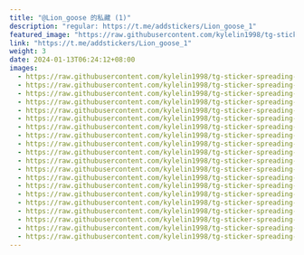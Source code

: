 ```yaml
---
title: "@Lion_goose 的私藏 (1)"
description: "regular: https://t.me/addstickers/Lion_goose_1"
featured_image: "https://raw.githubusercontent.com/kylelin1998/tg-sticker-spreading-worldwide-images/main/img/07ff3ba8-97c9-4885-8cdd-a52a74623250.jpg"
link: "https://t.me/addstickers/Lion_goose_1"
weight: 3
date: 2024-01-13T06:24:12+08:00
images:
  - https://raw.githubusercontent.com/kylelin1998/tg-sticker-spreading-worldwide-images/main/img/07ff3ba8-97c9-4885-8cdd-a52a74623250.jpg
  - https://raw.githubusercontent.com/kylelin1998/tg-sticker-spreading-worldwide-images/main/img/0d864d0f-e04c-4e1c-92aa-a91291f15849.jpg
  - https://raw.githubusercontent.com/kylelin1998/tg-sticker-spreading-worldwide-images/main/img/3cdb30f4-9ae8-4d37-b492-f5018903c1c9.jpg
  - https://raw.githubusercontent.com/kylelin1998/tg-sticker-spreading-worldwide-images/main/img/26ae0228-2fb4-4f76-8c93-7d1d12369f57.jpg
  - https://raw.githubusercontent.com/kylelin1998/tg-sticker-spreading-worldwide-images/main/img/21ebb880-0f2c-47fa-88f9-4649f4eea678.jpg
  - https://raw.githubusercontent.com/kylelin1998/tg-sticker-spreading-worldwide-images/main/img/a4f9d281-591d-42c2-bc3b-50ea1f9fb479.jpg
  - https://raw.githubusercontent.com/kylelin1998/tg-sticker-spreading-worldwide-images/main/img/61fc62ba-eb13-4990-af7c-30536ffa95c3.jpg
  - https://raw.githubusercontent.com/kylelin1998/tg-sticker-spreading-worldwide-images/main/img/27334236-4f74-46a4-bc37-413782b89b5e.jpg
  - https://raw.githubusercontent.com/kylelin1998/tg-sticker-spreading-worldwide-images/main/img/eaf9a9bc-1e41-41f9-8d6a-c3b3f85585d4.jpg
  - https://raw.githubusercontent.com/kylelin1998/tg-sticker-spreading-worldwide-images/main/img/121b86e0-839a-47bf-8e2d-ca85eb58ed2a.jpg
  - https://raw.githubusercontent.com/kylelin1998/tg-sticker-spreading-worldwide-images/main/img/a3d266be-80cc-4081-819b-b7d54b0bc49a.jpg
  - https://raw.githubusercontent.com/kylelin1998/tg-sticker-spreading-worldwide-images/main/img/3ee711ea-95ac-4fd5-b1f7-94f7a99be663.jpg
  - https://raw.githubusercontent.com/kylelin1998/tg-sticker-spreading-worldwide-images/main/img/9296fb3a-defc-40d9-a65a-e52240bae61c.jpg
  - https://raw.githubusercontent.com/kylelin1998/tg-sticker-spreading-worldwide-images/main/img/5d7f8e00-ef8c-4fe0-a85f-d463a24ce206.jpg
  - https://raw.githubusercontent.com/kylelin1998/tg-sticker-spreading-worldwide-images/main/img/113cdf0a-a18d-4d9b-8a23-452eb08ea1c6.jpg
  - https://raw.githubusercontent.com/kylelin1998/tg-sticker-spreading-worldwide-images/main/img/28f9ece8-5039-4950-8e0a-a1e35b3d9c1e.jpg
  - https://raw.githubusercontent.com/kylelin1998/tg-sticker-spreading-worldwide-images/main/img/faa95dc8-dde0-465d-a4d5-a6f08c0cfa2e.jpg
  - https://raw.githubusercontent.com/kylelin1998/tg-sticker-spreading-worldwide-images/main/img/77740194-c5bb-4727-8bac-16875b919d75.jpg
  - https://raw.githubusercontent.com/kylelin1998/tg-sticker-spreading-worldwide-images/main/img/b1706778-ab77-4257-8973-3d3dbf22fcec.jpg
  - https://raw.githubusercontent.com/kylelin1998/tg-sticker-spreading-worldwide-images/main/img/48047301-1be4-4e57-90b0-036e901a399b.jpg
---
```

